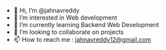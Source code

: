- 👋 Hi, I’m @jahnavreddy
- 👀 I’m interested in Web development 
- 🌱 I’m currently learning Backend Web Development 
- 💞️ I’m looking to collaborate on projects 
- 📫 How to reach me : jahnavreddy12@gmail.com


<!---
jahnavreddy/jahnavreddy is a ✨ special ✨ repository because its `README.md` (this file) appears on your GitHub profile.
You can click the Preview link to take a look at your changes.
--->
